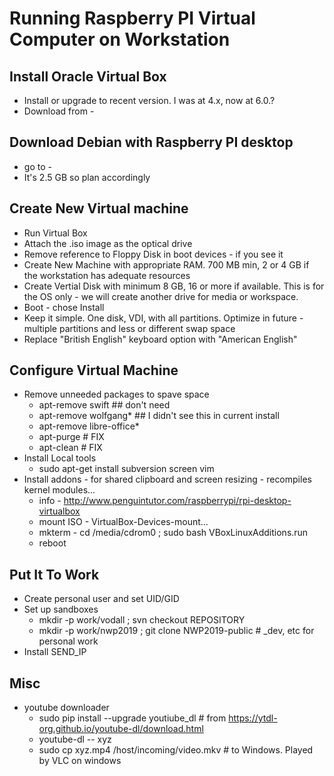 # Running Raspberry PI Virtual Computer on Workstation

## Install Oracle Virtual Box
* Install or upgrade to recent version.  I was at 4.x, now at 6.0.?
* Download from -

## Download Debian with Raspberry PI desktop
* go to - 
* It's 2.5 GB so plan accordingly

## Create New Virtual machine 
* Run Virtual Box
* Attach the .iso image as the optical drive
* Remove reference to Floppy Disk in boot devices - if you see it
* Create New Machine with appropriate RAM.  700 MB min, 2 or 4 GB if the workstation has adequate resources
* Create Vertial Disk with minimum 8 GB, 16 or more if available.   This is for the OS only - we will create another drive for media or workspace.
* Boot - chose Install
* Keep it simple.  One disk, VDI, with all partitions.   Optimize in future - multiple partitions and less or different swap space
* Replace "British English" keyboard option with "American English"

## Configure Virtual Machine
* Remove unneeded packages to spave space
    * apt-remove swift  ## don't need
    * apt-remove wolfgang* ## I didn't see this in current install
    * apt-remove libre-office*
    * apt-purge # FIX
    * apt-clean # FIX
* Install Local tools
   * sudo apt-get install subversion screen vim
* Install addons - for shared clipboard and screen resizing - recompiles kernel modules...
   * info - http://www.penguintutor.com/raspberrypi/rpi-desktop-virtualbox
   * mount ISO - VirtualBox-Devices-mount...
   * mkterm - cd /media/cdrom0 ; sudo bash VBoxLinuxAdditions.run
   * reboot
   
## Put It To Work
* Create personal user and set UID/GID
* Set up sandboxes
   * mkdir -p work/vodall ; svn checkout REPOSITORY
   * mkdir -p work/nwp2019 ; git clone NWP2019-public  #  _dev, etc for personal work 
* Install SEND_IP

## Misc
* youtube downloader
    * sudo pip install --upgrade youtiube_dl # from https://ytdl-org.github.io/youtube-dl/download.html
    * youtube-dl -- xyz
    * sudo cp xyz.mp4 /host/incoming/video.mkv # to Windows.  Played by VLC on windows
